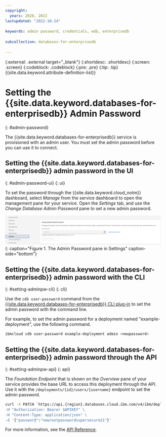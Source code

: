 ```yaml
---
copyright:
  years: 2020, 2022
lastupdated: "2022-10-24"

keywords: admin password, credentials, edb, enterprisedb

subcollection: databases-for-enterprisedb

---
```


{:external: .external target="_blank"}
{:shortdesc: .shortdesc}
{:screen: .screen}
{:codeblock: .codeblock}
{:pre: .pre}
{:tip: .tip}
{{site.data.keyword.attribute-definition-list}}

# Setting the {{site.data.keyword.databases-for-enterprisedb}} Admin Password
{: #admin-password}

The {{site.data.keyword.databases-for-enterprisedb}} service is provisioned with an admin user. You must set the admin password before you can use it to connect. 

## Setting the {{site.data.keyword.databases-for-enterprisedb}} admin password in the UI
{: #admin-password-ui}
{: ui}

To set the password through the {{site.data.keyword.cloud_notm}} dashboard, select _Manage_ from the service dashboard to open the management pane for your service. Open the _Settings_ tab, and use the _Change Database Admin Password_ pane to set a new admin password.

![The Admin Password pane in Settings](images/settings-admin-password.png){: caption="Figure 1. The Admin Password pane in Settings" caption-side="bottom"}

## Setting the {{site.data.keyword.databases-for-enterprisedb}} admin password with the CLI
{: #setting-adminpw-cli}
{: cli}

Use the `cdb user-password` command from the [{{site.data.keyword.databases-for-enterprisedb}} CLI plug-in](/docs/databases-cli-plugin?topic=databases-cli-plugin-cdb-reference) to set the admin password with the command line.

For example, to set the admin password for a deployment named "example-deployment", use the following command.
```sh
ibmcloud cdb user-password example-deployment admin <newpassword>
```

## Setting the {{site.data.keyword.databases-for-enterprisedb}} admin password through the API
{: #setting-adminpw-api}
{: api}

The _Foundation Endpoint_ that is shown on the _Overview_ pane of your service provides the base URL to access this deployment through the API. Use it with the `/deployments/{id}/users/{username}` endpoint to set the admin password.

```sh
curl -X PATCH `https://api.{region}.databases.cloud.ibm.com/v4/ibm/deployments/{id}/users/admin' \
-H "Authorization: Bearer $APIKEY" \
-H "Content-Type: application/json" \
-d '{"password":"newrootpasswordsupersecure21"}'
```

For more information, see the [API Reference](https://{DomainName}/apidocs/cloud-databases-api#set-database-level-user-s-password).

